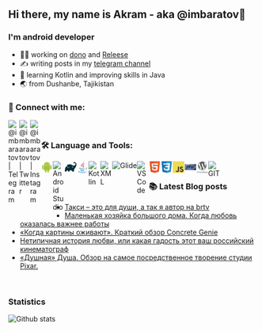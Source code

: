 ## Hi there, my name is Akram - aka @imbaratov👋
### I'm android developer

- 🧑‍💻 working on [dono](http://dono.live) and [Releese](https://releese.app/)
- ✍️ writing posts in my [telegram channel](https://t.me/BrtvCh)
- 🌱 learning Kotlin and improving skills in Java
- 🌏 from Dushanbe, Tajikistan

### 📱 Connect with me:

[<img align="left" alt="@imbaratov | Telegram" width="22px" src="https://cdn.jsdelivr.net/npm/simple-icons@3.5.0/icons/telegram.svg" />](https://t.me/imbaratov/)
[<img align="left" alt="@imbaratov | Twitter" width="22px" src="https://cdn.jsdelivr.net/npm/simple-icons@3.5.0/icons/twitter.svg" />](https://twitter.com/imbaratov)
[<img align="left" alt="@imbaratov | Instagram" width="22px" src="https://cdn.jsdelivr.net/npm/simple-icons@3.5.0/icons/instagram.svg" />](https://www.instagram.com/akram_baratov/)

<br />

### 🛠 Language and Tools:
<img align="left" alt="Android" width="24px" src="https://github.com/devicons/devicon/blob/master/icons/android/android-original.svg" />
<img align="left" alt="Android Studio" width="24px" src="https://upload.wikimedia.org/wikipedia/commons/thumb/8/8f/Breezeicons-apps-48-android-studio.svg/1200px-Breezeicons-apps-48-android-studio.svg.png" />
<img align="left" alt="Gradle" width="24px" src="https://github.com/devicons/devicon/blob/master/icons/gradle/gradle-plain.svg" />
<img align="left" alt="Java" width="24px" src="https://github.com/devicons/devicon/blob/master/icons/java/java-original.svg" />
<img align="left" alt="Kotlin" width="24px" src="https://upload.wikimedia.org/wikipedia/commons/thumb/7/74/Kotlin-logo.svg/1200px-Kotlin-logo.svg.png" />
<img align="left" alt="XML" width="24px" src="https://image.flaticon.com/icons/png/512/29/29611.png" />
<img align="left" alt="Glide" height="24px" src="https://cdn.worldvectorlogo.com/logos/glide-1.svg" />
<img align="left" alt="VS Code" width="24px" src="https://upload.wikimedia.org/wikipedia/commons/thumb/9/9a/Visual_Studio_Code_1.35_icon.svg/1024px-Visual_Studio_Code_1.35_icon.svg.png" />
<img align="left" alt="HTML" width="24px" src="https://github.com/devicons/devicon/blob/master/icons/html5/html5-original.svg" />
<img align="left" alt="CSS" width="24px" src="https://github.com/devicons/devicon/blob/master/icons/css3/css3-original.svg" />
<img align="left" alt="JS" width="24px" src="https://github.com/devicons/devicon/blob/master/icons/javascript/javascript-original.svg" />
<img align="left" alt="PHP" width="24px" src="https://github.com/devicons/devicon/blob/master/icons/php/php-original.svg" />
<img align="left" alt="Wordpress" width="24px" src="https://github.com/devicons/devicon/blob/master/icons/wordpress/wordpress-original.svg" />
<img align="left" alt="GIT" width="24px" src="https://upload.wikimedia.org/wikipedia/commons/thumb/3/3f/Git_icon.svg/1024px-Git_icon.svg.png" />

<br />

### 📚 Latest Blog posts
<!-- BLOG-POST-LIST:START -->
- [Такси – это для души, а так я автор на brtv](https://brtv.pro/movies-and-shows/taksi-jeto-dlja-dushi-a-tak-ja-avtor-na-brtv/?utm_source=rss&utm_medium=rss&utm_campaign=taksi-jeto-dlja-dushi-a-tak-ja-avtor-na-brtv&utm_source=rss&utm_medium=rss&utm_campaign=taksi-jeto-dlja-dushi-a-tak-ja-avtor-na-brtv)
- [Маленькая хозяйка большого дома. Когда любовь оказалась важнее работы](https://brtv.pro/knigi/malenkaja-hozjajka-bolshogo-doma-kogda-ljubov-okazalas-vazhnee-raboty/?utm_source=rss&utm_medium=rss&utm_campaign=malenkaja-hozjajka-bolshogo-doma-kogda-ljubov-okazalas-vazhnee-raboty&utm_source=rss&utm_medium=rss&utm_campaign=malenkaja-hozjajka-bolshogo-doma-kogda-ljubov-okazalas-vazhnee-raboty)
- [«Когда картины оживают». Краткий обзор Concrete Genie](https://brtv.pro/games/kogda-kartiny-ozhivajut-kratkij-obzor-concrete-genie/?utm_source=rss&utm_medium=rss&utm_campaign=kogda-kartiny-ozhivajut-kratkij-obzor-concrete-genie&utm_source=rss&utm_medium=rss&utm_campaign=kogda-kartiny-ozhivajut-kratkij-obzor-concrete-genie)
- [Нетипичная история любви, или какая гадость этот ваш российский кинематограф](https://brtv.pro/movies-and-shows/netipichnaja-istorija-ljubvi-ili-kakaja-gadost-jetot-vash-rossijskij-kinematograf/?utm_source=rss&utm_medium=rss&utm_campaign=netipichnaja-istorija-ljubvi-ili-kakaja-gadost-jetot-vash-rossijskij-kinematograf&utm_source=rss&utm_medium=rss&utm_campaign=netipichnaja-istorija-ljubvi-ili-kakaja-gadost-jetot-vash-rossijskij-kinematograf)
- [«Душная» Душа. Обзор на самое посредственное творение студии Pixar.](https://brtv.pro/movies-and-shows/dushnaja-dusha-obzor-na-samoe-posredstvennoe-tvorenie-studii-pixar/?utm_source=rss&utm_medium=rss&utm_campaign=dushnaja-dusha-obzor-na-samoe-posredstvennoe-tvorenie-studii-pixar&utm_source=rss&utm_medium=rss&utm_campaign=dushnaja-dusha-obzor-na-samoe-posredstvennoe-tvorenie-studii-pixar)
<!-- BLOG-POST-LIST:END -->

<br />

### Statistics

![Github stats](https://github-readme-stats.vercel.app/api?username=imbaratov&count_private=true&title_color=007AFF&bg_color=25262B&icon_color=007AFF&show_icons=true&text_color=FFFFFF&include_all_commits=true)
